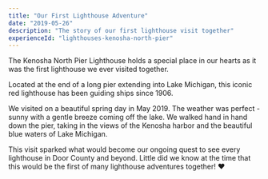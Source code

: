 ```yaml
---
title: "Our First Lighthouse Adventure"
date: "2019-05-26"
description: "The story of our first lighthouse visit together"
experienceId: "lighthouses-kenosha-north-pier"
---
```


The Kenosha North Pier Lighthouse holds a special place in our hearts as it was the first lighthouse we ever visited together.

Located at the end of a long pier extending into Lake Michigan, this iconic red lighthouse has been guiding ships since 1906.

We visited on a beautiful spring day in May 2019. The weather was perfect - sunny with a gentle breeze coming off the lake. We walked hand in hand down the pier, taking in the views of the Kenosha harbor and the beautiful blue waters of Lake Michigan.

This visit sparked what would become our ongoing quest to see every lighthouse in Door County and beyond. Little did we know at the time that this would be the first of many lighthouse adventures together! ❤️ 